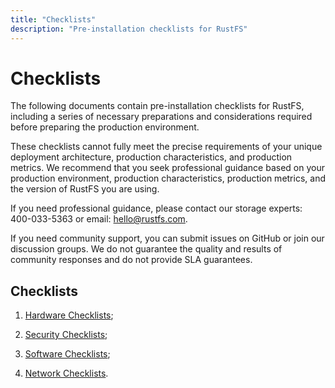 ```yaml
---
title: "Checklists"
description: "Pre-installation checklists for RustFS"
---
```


# Checklists

The following documents contain pre-installation checklists for RustFS, including a series of necessary preparations and considerations required before preparing the production environment.

These checklists cannot fully meet the precise requirements of your unique deployment architecture, production characteristics, and production metrics. We recommend that you seek professional guidance based on your production environment, production characteristics, production metrics, and the version of RustFS you are using.

If you need professional guidance, please contact our storage experts: 400-033-5363 or email: <hello@rustfs.com>.

If you need community support, you can submit issues on GitHub or join our discussion groups. We do not guarantee the quality and results of community responses and do not provide SLA guarantees.

## Checklists

1. [Hardware Checklists](./hard-checklists);

2. [Security Checklists](./security-checklists);

3. [Software Checklists](./software-checklists);

4. [Network Checklists](./network-checklists).
